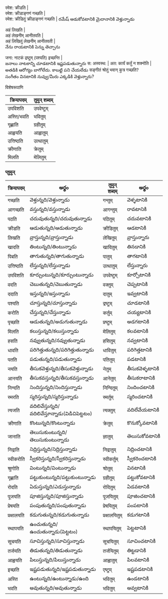 
रमेश: क्रीडति |  
   रमेश: क्रीडाङ्गणं गच्छति |  
रमेश: क्रीडितुं क्रीडाङ्गणं गच्छति | 
రమేష్ ఆడుకోవటానికి మైదానానికి వెళ్తున్నాడు  

अहं लिखति |  
  अहं लेखनीम् आनीतवति |  
अहं लिखितुं लेखनीम् आनीतवती |  
నేను రాయటానికి పెన్ను తెచ్చాను


जना: नाटकं द्रष्टुम् (पश्यति) इच्छन्ति |  
జనాలు నాటకాన్ని చూడటానికి ఇష్టపడుతున్నారు
स: अस्वस्थ: | अत: कार्यं कर्तुं न शक्नोति |  
అతడికి ఆరోగ్యం బాగోలేదు. కాబట్టి పని చేయలేడు 
सङ्गीतं श्रोतुं भवान् कुत्र गच्छति?  
సంగీతం వినటానికి నువ్వు/మీరు ఎక్కడికి వెళ్తున్నారు?

विशेषरूपाणि 

क्रियापदम् | तुमुन् शब्दम् |
---------|-----------|
उपविशति | उपवेष्टुम् |
अस्ति/भवति | भवितुम् |
गृह्णाति | ग्रहीतुम् |
आह्वयति | आह्वातुम् |
उत्तिष्ठति | उत्थातुम् |
क्रीणाति | क्रेतुम् |
मिलति | मेलितुम् |


 ### प्तुमुन्
 क्रियापदम् | అర్థం | तुमुन् शब्दम्  | అర్థం |
------------- | ------------- | ------------- | --------- |
गच्छति | వెళ్తున్నది/వెళ్తున్నాడు | गन्तुम् | వెళ్ళటానికి |
आगच्छति | వస్తున్నది/వస్తున్నాడు | आगन्तुम् | రావటానికి |
पठति | చదువుతున్నది/చదువుతున్నాడు | पठितुम् | చదువటానికి |
क्रीडति | ఆడుతున్నది/ఆడుతున్నాడు | क्रीडितुम् | ఆడటానికి |
लिखति | వ్రాస్తున్నది/వ్రాస్తున్నాడు | लेखितुम् | వ్రాస్తున్నారు |
खादति | తింటున్నది/తింటున్నాడు | खादितुम् | తినడానికి |
पिबति | తాగుతున్నది/తాగుతున్నాడు | पातुम् | తాగటానికి |
उत्तिष्ठति | లేస్తున్నది/లేస్తున్నాడు | उत्थातुम् | లేస్తున్నారు |
उपविशति | కూర్చుంటున్నది/కూర్చుంటున్నాడు | उपवेष्टुम् | కూర్చోటానికి |
वदति  | చెబుతున్నది/చెబుతున్నాడు | वक्तुम् | చెప్పటానికి |
ददाति | ఇస్తున్నది/ఇస్తున్నాడు | दातुम् | ఇవ్వటానికి |
पश्यति | చూస్తున్నది/చూస్తున్నాడు | द्रष्टुम् | చూడటానికి |
करोति | చేస్తున్నది/చేస్తున్నాడు | कर्तुम् | చయ్యటానికి |
पृच्छति | ఆడుతున్నది/అడుగుతున్నాడు | प्रष्टुम् | అడగటానికి |
मिलति | కలుస్తున్నది/కలుస్తున్నాడు | मेलितुम् | కలవటానికి |
हसति | నవ్వుతున్నది/నవ్వుతున్నాడు | हसितुम् | నవ్వటానికి |
धावति | పరిగెత్తుతున్నది/పరిగెత్తుతున్నాడు | धावितुम् | పరిగెత్తటానికి |
पतति | పడుతున్నది/పడుతున్నాడు| पतितुम् | పడటానికి |
नयति | తీసుకవెళ్తున్నది/తీసుకవెళ్తున్నాడు | नेतुम् | తీసుకవెళ్ళటానికి |
आनयति | తీసుకవస్తున్నది/తీసుకవస్తున్నాడు | आनेतुम् | తీసుకరాటానికి |
निन्दति | నిందిస్తున్నది/నిందిస్తున్నాడు | निन्दितुम् | నిందించటానికి |
स्मरति |  స్మరిస్తున్నది/స్మరిస్తున్నాడు | स्मर्तुम् | స్మరించటానికి |
त्यजति |  వదిలివేస్తున్నది/వదిలివేస్తూన్నాడు(విడిచిపెట్టటం) | त्यक्तुम् | వదిలేవేయటానికి |
क्रीणाति |  కొంటున్నది/కొంటున్నాడు | क्रेतुम् | కొనుక్కోవటానికి |
जानाति | తెలుసుకుంటున్నది/తెలుసుకుంటున్నాడు | ज्ञातुम् | తెలుసుకోవటానికి |
निद्राति | నిద్రిస్తున్నది/నిద్రిస్తున్నాడు | निद्रातुम् | నిద్రించటానికి |
स्वीकरोति |  స్వీకరిస్తున్నది/స్వీకరిస్తున్నాడు | स्वीकर्तुम् | స్వీకరించటానికి |
श्रुणोति |  వింటున్నది/వింటున్నాడు | श्रोतुम् | వినటానికి |
गृह्णाति | పట్టుకుంటున్నది/పట్టుకుంటున్నాడు | ग्रहीतुम् | పట్టుకోవటానికి |
रोदति | ఏడుస్తున్నది/ఎడుస్తున్నాడు | रोदितुम् | ఏడవటానికి |
पूजयति | పూజిస్తున్నది/పూజిస్తున్నాడు | पूजयितुम् | పూజించటానికి |
प्रेषयति |  పంపుతున్నది/పంపుతున్నాడు | प्रेषयितुम् | పంపటానికి |
प्रक्षालयति | కడుగుతున్నది/కడుగుతున్నాడు | प्रक्षालयितुम् | కడుగటానికి |
स्थापयति | ఉంచుతున్నది/ఉంచుతున్నాడు(పెట్టటం) | स्थापयितुम् | పెట్టటానికి |
सूचयति | సూచిస్తున్నది/సూచిస్తున్నాడు | सूचयितुम् | సూచించటానికి |
तर्जयति  | తిడుతున్నది/తిడుతున్నాడు | तर्जयितुम् | తిట్టడానికి |
आह्वयति | పిలుస్తున్నది/పిలుస్తున్నాడు | आह्वातुम् | పిలవటానికి |
इच्छति |  ఇష్టపడుతున్నది/ఇష్టపడుతున్నాడు | एष्टुम् | ఇష్టపడటానికి |
अस्ति | ఉంటున్నది/ఉంటున్నాడు/ఉంది | भवितुम् | ఉండటానికి |
भवति | అవుతున్నది/అవుతున్నాడు | भवितुम् | అవ్వటానికి |



